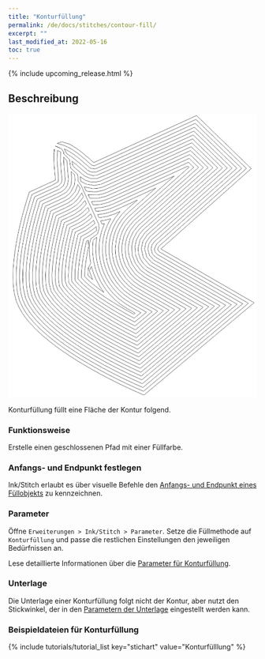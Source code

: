 ```yaml
---
title: "Konturfüllung"
permalink: /de/docs/stitches/contour-fill/
excerpt: ""
last_modified_at: 2022-05-16
toc: true
---
```

{% include upcoming_release.html %}

## Beschreibung

![Konturfüllung Detail](/assets/images/docs/contour-fill-detail.jpg)

Konturfüllung füllt eine Fläche der Kontur folgend.

### Funktionsweise

Erstelle einen geschlossenen Pfad mit einer Füllfarbe.

### Anfangs- und Endpunkt festlegen

Ink/Stitch erlaubt es über visuelle Befehle den [Anfangs- und Endpunkt eines Füllobjekts](/de/docs/commands) zu kennzeichnen.

### Parameter

Öffne `Erweiterungen > Ink/Stitch > Parameter`. Setze die Füllmethode auf `Konturfüllung` und passe die restlichen Einstellungen den jeweiligen Bedürfnissen an.

Lese detaillierte Informationen über die [Parameter für Konturfüllung](/de/docs/params/#kontufüllung-parameter).

### Unterlage

Die Unterlage einer Konturfüllung folgt nicht der Kontur, aber nutzt den Stickwinkel, der in den [Parametern der Unterlage](/de/docs/params/#füllung-unterlage) eingestellt werden kann.

### Beispieldateien für Konturfüllung
{% include tutorials/tutorial_list key="stichart" value="Konturfülllung" %}
